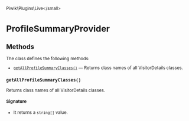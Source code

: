 <small>Piwik\Plugins\Live\</small>

ProfileSummaryProvider
======================

Methods
-------

The class defines the following methods:

- [`getAllProfileSummaryClasses()`](#getallprofilesummaryclasses) &mdash; Returns class names of all VisitorDetails classes.

<a name="getallprofilesummaryclasses" id="getallprofilesummaryclasses"></a>
<a name="getAllProfileSummaryClasses" id="getAllProfileSummaryClasses"></a>
### `getAllProfileSummaryClasses()`

Returns class names of all VisitorDetails classes.

#### Signature

- It returns a `string[]` value.

